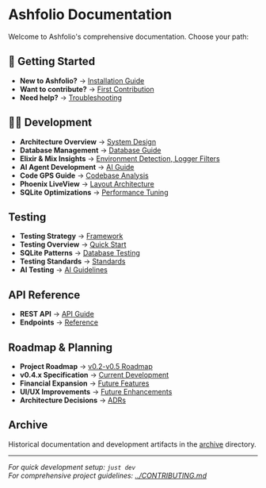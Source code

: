 # Ashfolio Documentation

Welcome to Ashfolio's comprehensive documentation. Choose your path:

## 🚀 Getting Started

- **New to Ashfolio?** → [Installation Guide](getting-started/installation.md)
- **Want to contribute?** → [First Contribution](getting-started/first-contribution.md)
- **Need help?** → [Troubleshooting](getting-started/troubleshooting.md)

## 👩‍💻 Development

- **Architecture Overview** → [System Design](development/architecture.md)
- **Database Management** → [Database Guide](development/database-management.md)
- **Elixir & Mix Insights** → [Environment Detection, Logger Filters](development/elixir-mix-insights.md)
- **AI Agent Development** → [AI Guide](development/ai-agent-guide.md)
- **Code GPS Guide** → [Codebase Analysis](development/code-gps-guide.md)
- **Phoenix LiveView** → [Layout Architecture](development/phoenix-liveview-layouts.md)
- **SQLite Optimizations** → [Performance Tuning](development/sqlite-optimizations.md)

## Testing

- **Testing Strategy** → [Framework](TESTING_STRATEGY.md)
- **Testing Overview** → [Quick Start](testing/README.md)
- **SQLite Patterns** → [Database Testing](testing/patterns.md)
- **Testing Standards** → [Standards](testing/standards.md)
- **AI Testing** → [AI Guidelines](testing/ai-testing.md)

## API Reference

- **REST API** → [API Guide](api/rest-api.md)
- **Endpoints** → [Reference](api/endpoints.md)

## Roadmap & Planning

- **Project Roadmap** → [v0.2-v0.5 Roadmap](roadmap/v0.2-v0.5-roadmap.md)
- **v0.4.x Specification** → [Current Development](roadmap/v0.4.x-specification.md)
- **Financial Expansion** → [Future Features](roadmap/financial-expansion-roadmap.md)
- **UI/UX Improvements** → [Future Enhancements](roadmap/ui-ux-improvements.md)
- **Architecture Decisions** → [ADRs](architecture/)

## Archive

Historical documentation and development artifacts in the [archive](archive/) directory.

---

*For quick development setup: `just dev`*  
*For comprehensive project guidelines: [../CONTRIBUTING.md](../CONTRIBUTING.md)*